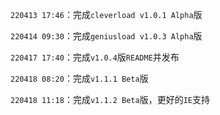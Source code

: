 `220413 17:46`：完成`cleverload v1.0.1 Alpha`版

`220414 09:30`：完成`geniusload v1.0.3 Alpha`版

`220417 17:40`：完成`v1.0.4`版`README`并发布

`220418 08:20`：完成`v1.1.1 Beta`版

`220418 11:18`：完成`v1.1.2 Beta`版，更好的`IE`支持